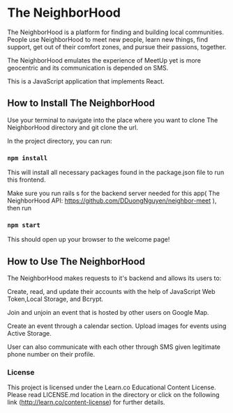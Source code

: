 # The NeighborHood

The NeighborHood is a platform for finding and building local communities. People use NeighborHood to meet new people, learn new things, find support, get out of their comfort zones, and pursue their passions, together.

The NeighborHood emulates the experience of MeetUp yet is more geocentric and its communication is depended on SMS.

This is a JavaScript application that implements React.

## How to Install The NeighborHood

Use your terminal to navigate into the place where you want to clone The NeighborHood directory and git clone the url.

In the project directory, you can run:

### `npm install`

This will install all necessary packages found in the package.json file to run this frontend.

Make sure you run rails s for the backend server needed for this app( The NeighborHood API: https://github.com/DDuongNguyen/neighbor-meet ), then run
### `npm start`

This should open up your browser to the welcome page!

## How to Use The NeighborHood
The NeighborHood makes requests to it's backend and allows its users to:

Create, read, and update their accounts with the help of JavaScript Web Token,Local Storage, and Bcrypt.

Join and unjoin an event that is hosted by other users on Google Map.

Create an event through a calendar section. Upload images for events using Active Storage.

User can also communicate with each other through SMS given legitimate phone number on their profile.

### License
This project is licensed under the Learn.co Educational Content License. Please read LICENSE.md location in the directory or click on the following link (http://learn.co/content-license) for further details.
